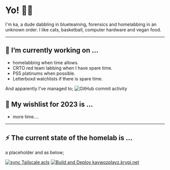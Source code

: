 # Yo! 🖖🏽

I'm ka, a dude dabbling in blueteaming, forensics and homelabbing in an unknown order. I like cats, basketball, computer hardware and vegan food.

---

## 🔨 I’m currently working on ...

* homelabbing when time allows.
* CRTO red team labbing when I have spare time.
* PS5 platinums when possible.
* Letterboxd watchlists if there is spare time.

And apparently I've managed to;
![GitHub commit activity](https://img.shields.io/github/commit-activity/m/kaywoz/bluestuff)


## 🎄 My wishlist for 2023 is ...
* more time....

---

## ⚡ The current state of the homelab is ...

a placeholder and as below;

[![sync Tailscale acls](https://github.com/kaywoz/tailscale-prod/actions/workflows/tailscale.yml/badge.svg)](https://github.com/kaywoz/tailscale-prod/actions/workflows/tailscale.yml)
[![Build and Deploy kaywozplayz.krypi.net ](https://github.com/kaywoz/kaywoz.github.io/actions/workflows/pages-deploy.yml/badge.svg)](https://github.com/kaywoz/kaywoz.github.io/actions/workflows/pages-deploy.yml)
<!--
**this page** is a ✨ _special_ ✨ repository because its `README.md` (this file) appears on your GitHub profile.

Here are some ideas to get you started:

- 🔭 I’m currently working on ...
- 🌱 I’m currently learning ...
- 👯 I’m looking to collaborate on ...
- 🤔 I’m looking for help with ...
- 💬 Ask me about ...
- 📫 How to reach me: ...
- 😄 Pronouns: ...
- ⚡ Fun fact: ...
-->
